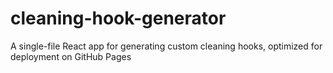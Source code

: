 # cleaning-hook-generator
A single-file React app for generating custom cleaning hooks, optimized for deployment on GitHub Pages
